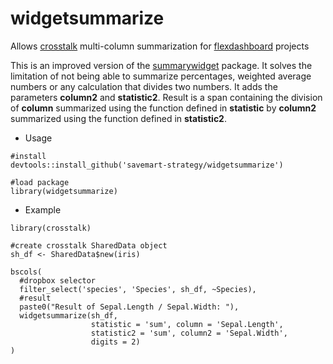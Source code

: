 # widgetsummarize
Allows [crosstalk](https://rstudio.github.io/crosstalk/) multi-column summarization for [flexdashboard](https://rmarkdown.rstudio.com/flexdashboard/) projects

This is an improved version of the [summarywidget](https://kent37.github.io/summarywidget/) package. It solves the limitation of not being able to summarize percentages, weighted average numbers or any calculation that divides two numbers.
It adds the parameters **column2** and **statistic2**. Result is a span containing the division of **column** summarized using the function defined in **statistic** by **column2** summarized using the function defined in **statistic2**.

- Usage
```
#install
devtools::install_github('savemart-strategy/widgetsummarize')

#load package
library(widgetsummarize)
```

- Example
```
library(crosstalk)

#create crosstalk SharedData object
sh_df <- SharedData$new(iris)

bscols(
  #dropbox selector
  filter_select('species', 'Species', sh_df, ~Species),
  #result
  paste0("Result of Sepal.Length / Sepal.Width: "),
  widgetsummarize(sh_df, 
                  statistic = 'sum', column = 'Sepal.Length', 
                  statistic2 = 'sum', column2 = 'Sepal.Width',
                  digits = 2)
)
```
